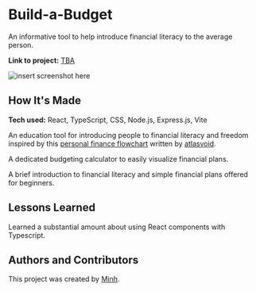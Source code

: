 # Build-a-Budget
An informative tool to help introduce financial literacy to the average person.

**Link to project:** [TBA](<insertLinkHere>)

![insert screenshot here](<insertSsOfLandingPage>)

## How It's Made

**Tech used:** React, TypeScript, CSS, Node.js, Express.js, Vite

An education tool for introducing people to financial literacy and freedom inspired by this [personal finance flowchart](https://www.reddit.com/r/personalfinance/comments/4gdlu9/how_to_prioritize_spending_your_money_a_flowchart/) written by [atlasvoid](https://www.reddit.com/user/atlasvoid/). 

A dedicated budgeting calculator to easily visualize financial plans.

A brief introduction to financial literacy and simple financial plans offered for beginners.

## Lessons Learned

Learned a substantial amount about using React components with Typescript.

## Authors and Contributors

This project was created by [Minh](https://github.com/doanaminh).
